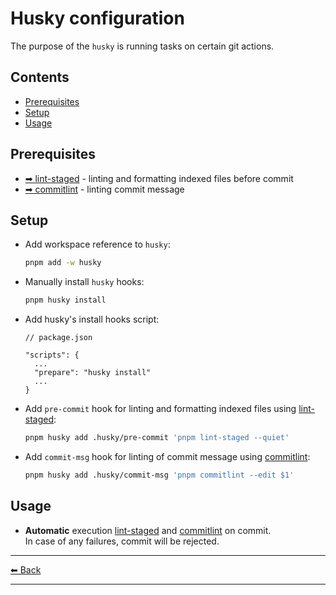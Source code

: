# Husky configuration

The purpose of the `husky` is running tasks on certain git actions.

## Contents

- [Prerequisites](#prerequisites)
- [Setup](#setup)
- [Usage](#usage)

## Prerequisites

- [➡ lint-staged](./lint-staged.md) - linting and formatting indexed files before commit
- [➡ commitlint](../../packages/commitlint/README.md) - linting commit message

## Setup

- Add workspace reference to `husky`:

  ```sh
  pnpm add -w husky
  ```

- Manually install `husky` hooks:

  ```sh
  pnpm husky install
  ```

- Add husky's install hooks script:

  ```jsonc
  // package.json

  "scripts": {
    ...
    "prepare": "husky install"
    ...
  }
  ```

- Add `pre-commit` hook for linting and formatting indexed files using [lint-staged](./lint-staged.md):

  ```sh
  pnpm husky add .husky/pre-commit 'pnpm lint-staged --quiet'
  ```

- Add `commit-msg` hook for linting of commit message using [commitlint](../../packages/commitlint/README.md):

  ```sh
  pnpm husky add .husky/commit-msg 'pnpm commitlint --edit $1'
  ```

## Usage

- **Automatic** execution [lint-staged](./lint-staged.md) and [commitlint](../../packages/commitlint/README.md) on commit.\
  In case of any failures, commit will be rejected.

---

[⬅ Back](../../README.md)

---
